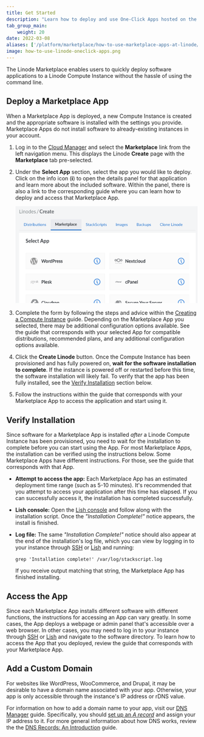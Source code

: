 ```yaml
---
title: Get Started
description: "Learn how to deploy and use One-Click Apps hosted on the Linode Marketplace."
tab_group_main:
    weight: 20
date: 2022-03-08
aliases: ['/platform/marketplace/how-to-use-marketplace-apps-at-linode/', '/platform/one-click/how-to-use-one-click-apps-at-linode/','/guides/how-to-use-marketplace-apps-at-linode/', '/products/tools/marketplace-one-click-apps/guides/marketplace-deploy-app/', '/products/tools/marketplace-one-click-apps/guides/marketplace-access-app/','/products/tools/marketplace-one-click-apps/guides/marketplace-add-domain-name/']
image: how-to-use-linode-oneclick-apps.png
---
```


The Linode Marketplace enables users to quickly deploy software applications to a Linode Compute Instance without the hassle of using the command line.

## Deploy a Marketplace App

When a Marketplace App is deployed, a new Compute Instance is created and the appropriate software is installed with the settings you provide. Marketplace Apps do not install software to already-existing instances in your account.

1. Log in to the [Cloud Manager](https://cloud.linode.com) and select the **Marketplace** link from the left navigation menu. This displays the Linode **Create** page with the **Marketplace** tab pre-selected.

1. Under the **Select App** section, select the app you would like to deploy. Click on the info icon (**i**) to open the details panel for that application and learn more about the included software. Within the panel, there is also a link to the corresponding guide where you can learn how to deploy and access that Marketplace App.

    ![Screenshot of Select App section](marketplace-select-app.png)

1. Complete the form by following the steps and advice within the [Creating a Compute Instance](/docs/guides/creating-a-compute-instance/) guide. Depending on the Marketplace App you selected, there may be additional configuration options available. See the guide that corresponds with your selected App for compatible distributions, recommended plans, and any additional configuration options available.

1. Click the **Create Linode** button. Once the Compute Instance has been provisioned and has fully powered on, **wait for the software installation to complete**. If the instance is powered off or restarted before this time, the software installation will likely fail. To verify that the app has been fully installed, see the [Verify Installation](#verify-installation) section below.

1. Follow the instructions within the guide that corresponds with your Marketplace App to access the application and start using it.

## Verify Installation

Since software for a Marketplace App is installed *after* a Linode Compute Instance has been provisioned, you need to wait for the installation to complete before you can start using the App. For most Marketplace Apps, the installation can be verified using the instructions below. Some Marketplace Apps have different instructions. For those, see the guide that corresponds with that App.

-   **Attempt to access the app:** Each Marketplace App has an estimated deployment time range (such as 5-10 minutes). It's recommended that you attempt to access your application after this time has elapsed. If you can successfully access it, the installation has completed successfully.

-   **Lish console:** Open the [Lish console](/docs/guides/using-the-lish-console/) and follow along with the installation script. Once the *"Installation Complete!"* notice appears, the install is finished.

-   **Log file:** The same *"Installation Complete!"* notice should also appear at the end of the installation's log file, which you can view by logging in to your instance through [SSH](/docs/guides/connect-to-server-over-ssh/) or [Lish](/docs/guides/using-the-lish-console/) and running:

        grep 'Installation complete!' /var/log/stackscript.log

    If you receive output matching that string, the Marketplace App has finished installing.

## Access the App

Since each Marketplace App installs different software with different functions, the instructions for accessing an App can vary greatly. In some cases, the App deploys a webpage or admin panel that's accessible over a web browser. In other cases, you may need to log in to your instance through [SSH](/docs/guides/connect-to-server-over-ssh/) or [Lish](/docs/guides/using-the-lish-console/) and navigate to the software directory. To learn how to access the App that you deployed, review the guide that corresponds with your Marketplace App.

## Add a Custom Domain

For websites like WordPress, WooCommerce, and Drupal, it may be desirable to have a domain name associated with your app. Otherwise, your app is only accessible through the instance's IP address or rDNS value.

For information on how to add a domain name to your app, visit our [DNS Manager](/docs/guides/dns-manager/) guide. Specifically, you should [set up an *A record*](/docs/guides/dns-manager/#add-dns-records) and assign your IP address to it. For more general information about how DNS works, review the the [DNS Records: An Introduction](/docs/networking/dns/dns-records-an-introduction/) guide.
